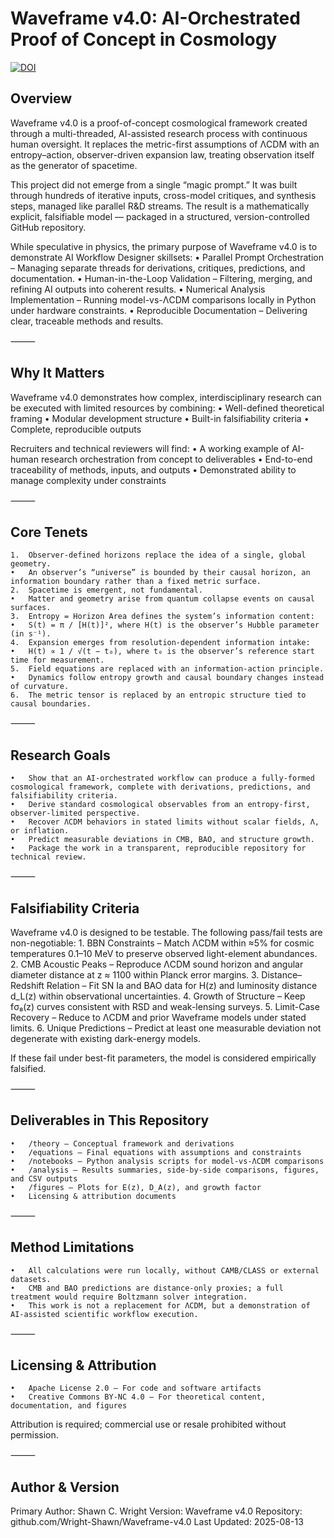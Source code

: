 # Waveframe v4.0: AI-Orchestrated Proof of Concept in Cosmology

[![DOI](https://zenodo.org/badge/DOI/10.5281/zenodo.16872200.svg)](https://doi.org/10.5281/zenodo.16872200)

## Overview

Waveframe v4.0 is a proof-of-concept cosmological framework created through a multi-threaded, AI-assisted research process with continuous human oversight. It replaces the metric-first assumptions of ΛCDM with an entropy–action, observer-driven expansion law, treating observation itself as the generator of spacetime.

This project did not emerge from a single “magic prompt.”
It was built through hundreds of iterative inputs, cross-model critiques, and synthesis steps, managed like parallel R&D streams. The result is a mathematically explicit, falsifiable model — packaged in a structured, version-controlled GitHub repository.

While speculative in physics, the primary purpose of Waveframe v4.0 is to demonstrate AI Workflow Designer skillsets:
	•	Parallel Prompt Orchestration – Managing separate threads for derivations, critiques, predictions, and documentation.
	•	Human-in-the-Loop Validation – Filtering, merging, and refining AI outputs into coherent results.
	•	Numerical Analysis Implementation – Running model-vs-ΛCDM comparisons locally in Python under hardware constraints.
	•	Reproducible Documentation – Delivering clear, traceable methods and results.

⸻

## Why It Matters

Waveframe v4.0 demonstrates how complex, interdisciplinary research can be executed with limited resources by combining:
	•	Well-defined theoretical framing
	•	Modular development structure
	•	Built-in falsifiability criteria
	•	Complete, reproducible outputs

Recruiters and technical reviewers will find:
	•	A working example of AI-human research orchestration from concept to deliverables
	•	End-to-end traceability of methods, inputs, and outputs
	•	Demonstrated ability to manage complexity under constraints

⸻

## Core Tenets
	1.	Observer-defined horizons replace the idea of a single, global geometry.
	•	An observer’s “universe” is bounded by their causal horizon, an information boundary rather than a fixed metric surface.
	2.	Spacetime is emergent, not fundamental.
	•	Matter and geometry arise from quantum collapse events on causal surfaces.
	3.	Entropy = Horizon Area defines the system’s information content:
	•	S(t) = π / [H(t)]², where H(t) is the observer’s Hubble parameter (in s⁻¹).
	4.	Expansion emerges from resolution-dependent information intake:
	•	H(t) ∝ 1 / √(t − t₀), where t₀ is the observer’s reference start time for measurement.
	5.	Field equations are replaced with an information-action principle.
	•	Dynamics follow entropy growth and causal boundary changes instead of curvature.
	6.	The metric tensor is replaced by an entropic structure tied to causal boundaries.

⸻

## Research Goals
	•	Show that an AI-orchestrated workflow can produce a fully-formed cosmological framework, complete with derivations, predictions, and falsifiability criteria.
	•	Derive standard cosmological observables from an entropy-first, observer-limited perspective.
	•	Recover ΛCDM behaviors in stated limits without scalar fields, Λ, or inflation.
	•	Predict measurable deviations in CMB, BAO, and structure growth.
	•	Package the work in a transparent, reproducible repository for technical review.

⸻

## Falsifiability Criteria

Waveframe v4.0 is designed to be testable. The following pass/fail tests are non-negotiable:
	1.	BBN Constraints –
Match ΛCDM within ≈5% for cosmic temperatures 0.1–10 MeV to preserve observed light-element abundances.
	2.	CMB Acoustic Peaks –
Reproduce ΛCDM sound horizon and angular diameter distance at z ≈ 1100 within Planck error margins.
	3.	Distance–Redshift Relation –
Fit SN Ia and BAO data for H(z) and luminosity distance d_L(z) within observational uncertainties.
	4.	Growth of Structure –
Keep fσ₈(z) curves consistent with RSD and weak-lensing surveys.
	5.	Limit-Case Recovery –
Reduce to ΛCDM and prior Waveframe models under stated limits.
	6.	Unique Predictions –
Predict at least one measurable deviation not degenerate with existing dark-energy models.

If these fail under best-fit parameters, the model is considered empirically falsified.

⸻

## Deliverables in This Repository
	•	/theory – Conceptual framework and derivations
	•	/equations – Final equations with assumptions and constraints
	•	/notebooks – Python analysis scripts for model-vs-ΛCDM comparisons
	•	/analysis – Results summaries, side-by-side comparisons, figures, and CSV outputs
	•	/figures – Plots for E(z), D_A(z), and growth factor
	•	Licensing & attribution documents

⸻

## Method Limitations
	•	All calculations were run locally, without CAMB/CLASS or external datasets.
	•	CMB and BAO predictions are distance-only proxies; a full treatment would require Boltzmann solver integration.
	•	This work is not a replacement for ΛCDM, but a demonstration of AI-assisted scientific workflow execution.

⸻

## Licensing & Attribution
	•	Apache License 2.0 – For code and software artifacts
	•	Creative Commons BY-NC 4.0 – For theoretical content, documentation, and figures
Attribution is required; commercial use or resale prohibited without permission.

⸻

## Author & Version

Primary Author: Shawn C. Wright
Version: Waveframe v4.0
Repository: github.com/Wright-Shawn/Waveframe-v4.0
Last Updated: 2025-08-13
